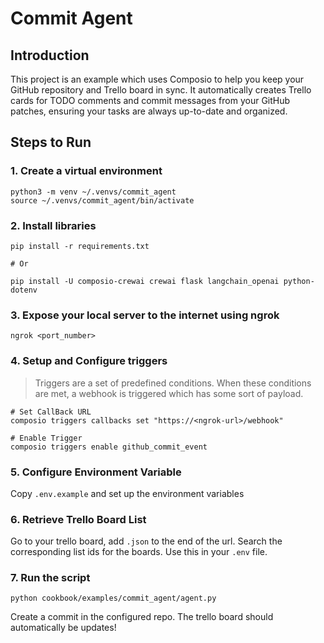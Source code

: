 # Commit Agent

## Introduction
This project is an example which uses Composio to help you keep your GitHub repository and Trello board in sync. 
It automatically creates Trello cards for TODO comments and commit messages from your GitHub patches, ensuring your tasks are always 
up-to-date and organized.

## Steps to Run
### 1. Create a virtual environment
```shell
python3 -m venv ~/.venvs/commit_agent
source ~/.venvs/commit_agent/bin/activate
```
### 2. Install libraries
```shell
pip install -r requirements.txt

# Or

pip install -U composio-crewai crewai flask langchain_openai python-dotenv
```
### 3. Expose your local server to the internet using ngrok
```shell
ngrok <port_number>
```
### 4. Setup and Configure triggers
> Triggers are a set of predefined conditions. When these conditions are met, a webhook is triggered which has some sort of payload. 
```shell
# Set CallBack URL 
composio triggers callbacks set "https://<ngrok-url>/webhook"

# Enable Trigger
composio triggers enable github_commit_event
```
### 5. Configure Environment Variable
Copy `.env.example` and set up the environment variables
### 6. Retrieve Trello Board List
Go to your trello board, add `.json` to the end of the url. Search the corresponding list ids for the boards. Use this in your `.env` file.
### 7. Run the script
```shell
python cookbook/examples/commit_agent/agent.py
```
Create a commit in the configured repo. The trello board should automatically be updates!
